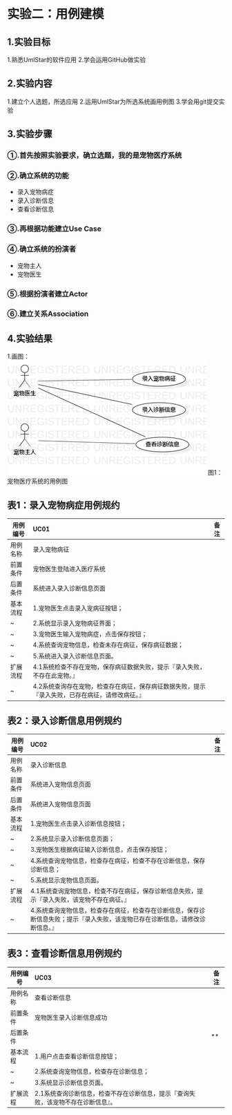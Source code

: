 # 实验二：用例建模

## 1.实验目标
1.熟悉UmlStar的软件应用
2.学会运用GitHub做实验

## 2.实验内容
1.建立个人选题，所选应用
2.运用UmlStar为所选系统画用例图
3.学会用git提交实验

## 3.实验步骤
### ①.首先按照实验要求，确立选题，我的是宠物医疗系统
### ②.确立系统的功能
 - 录入宠物病症
 - 录入诊断信息
 - 查看诊断信息
### ③.再根据功能建立Use Case
### ④.确立系统的扮演者
 - 宠物主人
 - 宠物医生
### ⑤.根据扮演者建立Actor
### ⑥.建立关系Association

## 4.实验结果
1.画图：
 ![用例图](./Lab2_UseCaseDiagram.jpg)
 图1：宠物医疗系统的用例图

## 表1：录入宠物病症用例规约  

用例编号  | UC01 | 备注  
-|:-|-  
用例名称  | 录入宠物病征  |   
前置条件  | 宠物医生登陆进入医疗系统     |
后置条件  | 系统进入录入诊断信息页面     |
基本流程  | 1.宠物医生点击录入宠病征按钮；  |
~| 2.系统显示录入宠物病征界面；  |   
~| 3.宠物医生输入宠物病症，点击保存按钮； |   
~| 4.系统查询宠物信息，检查未存在病征，保存病征数据；   |   
~| 5.系统进入录入诊断信息页面。   |  
扩展流程  | 4.1系统检查不存在宠物，保存病征数据失败，提示『录入失败，不存在此宠物。』   |
~ |4.2系统查询存在宠物，检查存在病征，保存病征数据失败，提示『录入失败，已存在病征，请修改病征。』 |


## 表2：录入诊断信息用例规约  

用例编号  | UC02 | 备注  
-|:-|-  
用例名称  | 录入诊断信息  |   
前置条件  | 系统进入宠物信息页面     | 
后置条件  | 系统进入宠物信息页面     |
基本流程  | 1.宠物医生点击录入诊断信息按钮；  |
~| 2.系统显示录入诊断信息页面；  |   
~| 3.宠物医生根据病征输入诊断信息，点击保存按钮；  |   
~| 4.系统查询宠物信息，检查存在病征，检查不存在诊断信息，保存诊断信息；   |   
~| 5.系统显示宠物信息页面。   |  
扩展流程  | 4.1系统查询宠物信息，检查不存在病征，保存诊断信息失败，提示『录入失败，该宠物不存在病征。』   |
~| 4.系统查询宠物信息，检查存在病征，检查存在诊断信息，保存诊断信息失败；提示『录入失败，该宠物已存在诊断信息，请修改诊断信息。』   |


## 表3：查看诊断信息用例规约  

用例编号  | UC03 | 备注  
-|:-|-  
用例名称  | 查看诊断信息  |   
前置条件  | 宠物医生录入诊断信息成功     | 
后置条件  |      | **
基本流程  | 1.用户点击查看诊断信息按钮；  |
~| 2.系统查询宠物信息，检查存在诊断信息；  |   
~| 3.系统显示诊断信息页面。   |   
扩展流程  | 2.1系统查询诊断信息，检查不存在诊断信息，提示『查询失败，该宠物不存在诊断信息』。   |
